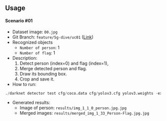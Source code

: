 ## Usage

#### Scenario #01
- Dataset image: `00.jpg`
- Git Branch: `feature/5g-dive/uc01` ([Link](https://github.com/ardihikaru/darknet/tree/feature/5g-dive/uc01))
- Recognized objects
    - `Number of person`: 1
    - `Number of flag`: 1
- Description:
    1. Detect person (index=0) and flag (index=1), 
    2. Merge detected person and flag.
    3. Draw its bounding box.
    4. Crop and save it.
- How to run:
```python
./darknet detector test cfg/coco.data cfg/yolov3.cfg yolov3.weights -ext_output sample_dataset/00.jpg
```
- Generated results:
    - Image of person: `results/img_1_1_0_person.jpg.jpg`
    - Merged images: `results/merged_img_1_33_Person-Flag.jpg.jpg`
